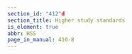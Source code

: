 ```yaml
---
section_id: "412"d
section_title: Higher study standards
is_element: true
abbr: HSS
page_in_manual: 410-8
---
```

